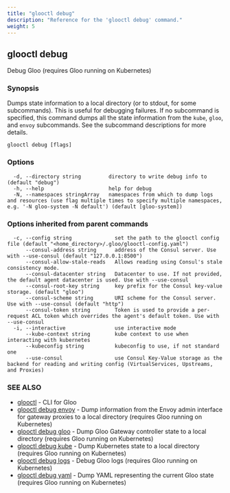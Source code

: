 ```yaml
---
title: "glooctl debug"
description: "Reference for the 'glooctl debug' command."
weight: 5
---
```

## glooctl debug

Debug Gloo (requires Gloo running on Kubernetes)

### Synopsis

Dumps state information to a local directory (or to stdout, for some subcommands). This is useful for debugging failures. If no subcommand is specified, this command dumps all the state information from the `kube`, `gloo`, and `envoy` subcommands. See the subcommand descriptions for more details.

```
glooctl debug [flags]
```

### Options

```
  -d, --directory string         directory to write debug info to (default "debug")
  -h, --help                     help for debug
  -N, --namespaces stringArray   namespaces from which to dump logs and resources (use flag multiple times to specify multiple namespaces, e.g. '-N gloo-system -N default') (default [gloo-system])
```

### Options inherited from parent commands

```
  -c, --config string              set the path to the glooctl config file (default "<home_directory>/.gloo/glooctl-config.yaml")
      --consul-address string      address of the Consul server. Use with --use-consul (default "127.0.0.1:8500")
      --consul-allow-stale-reads   Allows reading using Consul's stale consistency mode.
      --consul-datacenter string   Datacenter to use. If not provided, the default agent datacenter is used. Use with --use-consul
      --consul-root-key string     key prefix for the Consul key-value storage. (default "gloo")
      --consul-scheme string       URI scheme for the Consul server. Use with --use-consul (default "http")
      --consul-token string        Token is used to provide a per-request ACL token which overrides the agent's default token. Use with --use-consul
  -i, --interactive                use interactive mode
      --kube-context string        kube context to use when interacting with kubernetes
      --kubeconfig string          kubeconfig to use, if not standard one
      --use-consul                 use Consul Key-Value storage as the backend for reading and writing config (VirtualServices, Upstreams, and Proxies)
```

### SEE ALSO

* [glooctl](../glooctl)	 - CLI for Gloo
* [glooctl debug envoy](../glooctl_debug_envoy)	 - Dump information from the Envoy admin interface for gateway proxies to a local directory (requires Gloo running on Kubernetes)
* [glooctl debug gloo](../glooctl_debug_gloo)	 - Dump Gloo Gateway controller state to a local directory (requires Gloo running on Kubernetes)
* [glooctl debug kube](../glooctl_debug_kube)	 - Dump Kubernetes state to a local directory (requires Gloo running on Kubernetes)
* [glooctl debug logs](../glooctl_debug_logs)	 - Debug Gloo logs (requires Gloo running on Kubernetes)
* [glooctl debug yaml](../glooctl_debug_yaml)	 - Dump YAML representing the current Gloo state (requires Gloo running on Kubernetes)

